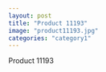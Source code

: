 ```yaml
---
layout: post
title: "Product 11193"
image: "product11193.jpg"
categories: "category1"
---
```

Product 11193

